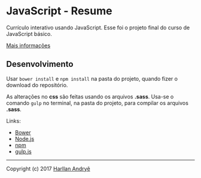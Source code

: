 # JavaScript - Resume

Currículo interativo usando JavaScript. Esse foi o projeto final do curso de JavaScript básico.

[Mais informações](https://github.com/udacity/frontend-nanodegree-resume)

## Desenvolvimento

Usar `bower install` e `npm install` na pasta do projeto, quando fizer o download do repositório.

As alterações no **css** são feitas usando os arquivos **.sass**. Usa-se o comando `gulp` no terminal, na pasta do projeto, para compilar os arquivos **.sass**.

Links:
* [Bower](https://bower.io/)
* [Node.js](https://nodejs.org/en/)
* [npm](https://docs.npmjs.com/cli/install)
* [gulp.js](http://gulpjs.com/)

--------------------
Copyright (c) 2017 [Harllan Andryê](https://github.com/HarllanAndrye)

